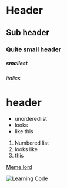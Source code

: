 # Header

## Sub header

### Quite small header

##### smallest

_italics_
# **header**


- unorderedlist
- looks
- like this


1. Numbered list 
2. looks like
3. this

[Meme lord](https://www.probytes.net/wp-content/uploads/2018/01/3.jpg)

![Learning Code](https://www.probytes.net/wp-content/uploads/2018/01/3.jpg)



